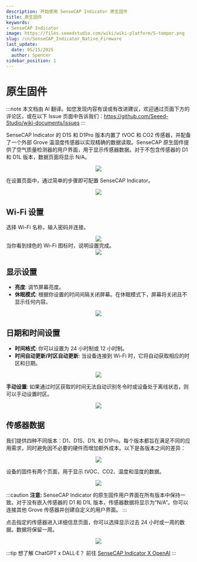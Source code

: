 ```yaml
---
description: 开始使用 SenseCAP Indicator 原生固件
title: 原生固件
keywords:
- SenseCAP Indicator
image: https://files.seeedstudio.com/wiki/wiki-platform/S-tempor.png
slug: /cn/SenseCAP_Indicator_Native_Firmware
last_update:
  date: 05/15/2025
  author: Spencer
sidebar_position: 1
---
```


# **原生固件**

:::note
本文档由 AI 翻译。如您发现内容有误或有改进建议，欢迎通过页面下方的评论区，或在以下 Issue 页面中告诉我们：https://github.com/Seeed-Studio/wiki-documents/issues
:::

SenseCAP Indicator 的 D1S 和 D1Pro 版本内置了 tVOC 和 CO2 传感器，并配备了一个外部 Grove 温湿度传感器以实现精确的数据读取。SenseCAP 原生固件提供了空气质量检测器的用户界面，用于显示传感器数据。对于不包含传感器的 D1 和 D1L 版本，数据页面将显示 N/A。

<div align="center"><img width={480} src="https://files.seeedstudio.com/wiki/SenseCAP/SenseCAP_Indicator/SenseCAP_Indicator_8.png"/></div>

在设置页面中，通过简单的步骤即可配置 SenseCAP Indicator。

<div align="center"><img width={480} src="https://files.seeedstudio.com/wiki/SenseCAP/SenseCAP_Indicator/setting.png"/></div>

## **Wi-Fi 设置**

选择 Wi-Fi 名称，输入密码并连接。

<div align="center"><img width={480} src="https://files.seeedstudio.com/wiki/SenseCAP/SenseCAP_Indicator/SenseCAP_Indicator_9.png"/></div>
当你看到绿色的 Wi-Fi 图标时，说明设置完成。

<div align="center"><img width={400} src="https://files.seeedstudio.com/wiki/SenseCAP/SenseCAP_Indicator/SenseCAP_Indicator_10.png"/></div>

## **显示设置**

- **亮度**: 调节屏幕亮度。
- **休眠模式**: 根据你设置的时间间隔关闭屏幕。在休眠模式下，屏幕将关闭且不显示任何内容。

<div align="center"><img width={400} src="https://files.seeedstudio.com/wiki/SenseCAP/SenseCAP_Indicator/SenseCAP_Indicator_15.png"/></div>

## **日期和时间设置**

- **时间格式**: 你可以设置为 24 小时制或 12 小时制。
- **时间自动更新/时区自动更新**: 当设备连接到 Wi-Fi 时，它将自动获取相应的时区和日期。

<div align="center"><img width={400} src="https://files.seeedstudio.com/wiki/SenseCAP/SenseCAP_Indicator/SenseCAP_Indicator_16.png"/></div>

**手动设置**: 如果通过时区获取的时间无法自动识别冬令时或设备处于离线状态，则可以手动设置时区。

<div align="center"><img width={400} src="https://files.seeedstudio.com/wiki/SenseCAP/SenseCAP_Indicator/SenseCAP_Indicator_17.png"/></div>

## **传感器数据**

我们提供四种不同版本：D1、D1S、D1L 和 D1Pro。每个版本都旨在满足不同的应用需求，同时避免因不必要的硬件而增加额外成本。以下是各版本之间的差异：

<div align="center"><img width={400} src="https://files.seeedstudio.com/wiki/SenseCAP/SenseCAP_Indicator/version.png"/></div>

设备的固件有两个页面，用于显示 tVOC、CO2、温度和湿度的数据。

<div align="center"><img width={400} src="https://files.seeedstudio.com/wiki/SenseCAP/SenseCAP_Indicator/SenseCAP_Indicator_12.png"/></div>

:::caution **注意:**
SenseCAP Indicator 的原生固件用户界面在所有版本中保持一致。对于没有嵌入传感器的 D1 和 D1L 版本，传感器数据将显示为“N/A”。你可以连接其他 Grove 传感器并创建自定义的用户界面。
:::

点击指定的传感器进入详细信息页面，你可以选择显示过去 24 小时或一周的数据。数据将保留一周。

<div align="center"><img width={400} src="https://files.seeedstudio.com/wiki/SenseCAP/SenseCAP_Indicator/SenseCAP_Indicator_13.png"/></div>

:::tip 想了解 ChatGPT x DALL·E？
前往 [SenseCAP Indicator X OpenAI](/SenseCAP_Indicator_OpenAI_X_Overview)
:::
